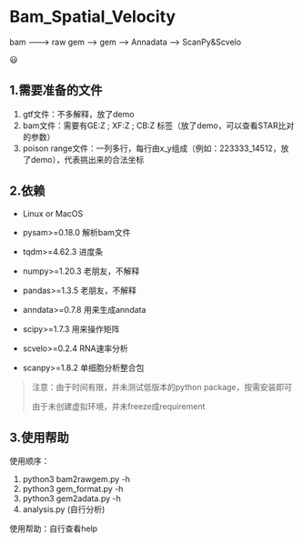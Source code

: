 # **Bam_Spatial_Velocity**

bam ---> raw gem --> gem --> Annadata --> ScanPy&Scvelo

:smiley:

## 1.需要准备的文件

1. gtf文件：不多解释，放了demo
2. bam文件：需要有GE:Z ; XF:Z ; CB:Z 标签（放了demo，可以查看STAR比对的参数）
3. poison range文件：一列多行，每行由x_y组成（例如：223333_14512，放了demo），代表挑出来的合法坐标

## 2.依赖

- Linux or MacOS

- pysam>=0.18.0   解析bam文件
- tqdm>=4.62.3    进度条
- numpy>=1.20.3   老朋友，不解释
- pandas>=1.3.5   老朋友，不解释
- anndata>=0.7.8  用来生成anndata
- scipy>=1.7.3   用来操作矩阵
- scvelo>=0.2.4  RNA速率分析
- scanpy>=1.8.2  单细胞分析整合包

> 注意：由于时间有限，并未测试低版本的python package，按需安装即可
>
> 由于未创建虚拟环境，并未freeze成requirement

## 3.使用帮助

使用顺序：

1. python3 bam2rawgem.py -h
2. python3 gem_format.py -h
3. python3 gem2adata.py -h
4. analysis.py (自行分析)

使用帮助：自行查看help